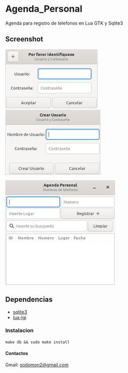 # Agenda_Personal

Agenda para registro de telefonos en Lua GTK y Sqlite3

## Screenshot

![login](screenshot/login.png) ![registro-de-usuario](screenshot/registro-de-usuario.png)

![registro-de-contactos](screenshot/registro-de-contactos.png)

## Dependencias

- [sqlite3](https://www.sqlite.org/download.html)
- [lua-lgi](https://github.com/pavouk/lgi/)

### Instalacion
`make db && sudo make install`

#### Contactos

Gmail: sodomon2@gmail.com
